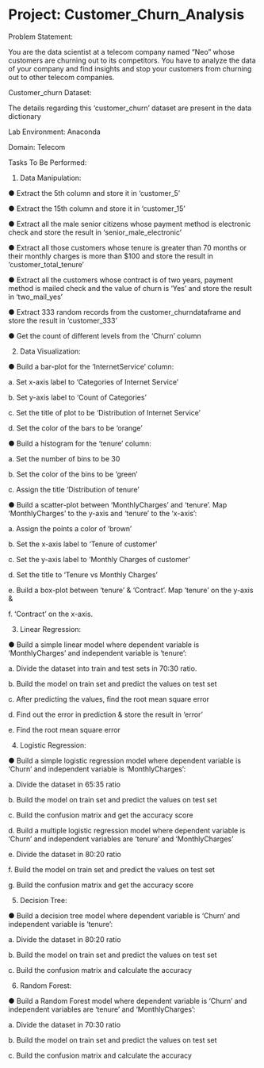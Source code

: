 # Project: Customer_Churn_Analysis



Problem Statement:

You are the data scientist at a telecom company named “Neo” whose customers are churning out to its competitors. You have to analyze the data of your company and find insights and stop your customers from churning out to other telecom companies.

Customer_churn Dataset:

The details regarding this ‘customer_churn’ dataset are present in the data dictionary




















Lab Environment: Anaconda


Domain: Telecom


Tasks To Be Performed:


1. Data Manipulation:

●	Extract the 5th column and store it in ‘customer_5’

●	Extract the 15th column and store it in ‘customer_15’

●	Extract all the male senior citizens whose payment method is electronic check and store the result in ‘senior_male_electronic’

●	Extract all those customers whose tenure is greater than 70 months or their monthly charges is more than $100 and store the result in ‘customer_total_tenure’





 





●	Extract all the customers whose contract is of two years, payment method is mailed check and the value of churn is ‘Yes’ and store the result in ‘two_mail_yes’

●	Extract 333 random records from the customer_churndataframe and store the result in ‘customer_333’

●	Get the count of different levels from the ‘Churn’ column

2. Data Visualization:

●	Build a bar-plot for the ’InternetService’ column:

a.	Set x-axis label to ‘Categories of Internet Service’

b.	Set y-axis label to ‘Count of Categories’

c.	Set the title of plot to be ‘Distribution of Internet Service’

d.	Set the color of the bars to be ‘orange’

●	Build a histogram for the ‘tenure’ column:

a.	Set the number of bins to be 30

b.	Set the color of the bins to be ‘green’

c.	Assign the title ‘Distribution of tenure’

●	Build a scatter-plot between ‘MonthlyCharges’ and ‘tenure’. Map ‘MonthlyCharges’ to the y-axis and ‘tenure’ to the ‘x-axis’:

a.	Assign the points a color of ‘brown’

b.	Set the x-axis label to ‘Tenure of customer’

c.	Set the y-axis label to ‘Monthly Charges of customer’

d.	Set the title to ‘Tenure vs Monthly Charges’

e.	Build a box-plot between ‘tenure’ & ‘Contract’. Map ‘tenure’ on the y-axis &

f.	‘Contract’ on the x-axis.

3. Linear Regression:

●	Build a simple linear model where dependent variable is ‘MonthlyCharges’ and independent variable is ‘tenure’:

a.	Divide the dataset into train and test sets in 70:30 ratio.

b.	Build the model on train set and predict the values on test set

c.	After predicting the values, find the root mean square error

d.	Find out the error in prediction & store the result in ‘error’

e.	Find the root mean square error




 

 






4. Logistic Regression:

●	Build a simple logistic regression model where dependent variable is ‘Churn’ and independent variable is ‘MonthlyCharges’:

a.	Divide the dataset in 65:35 ratio

b.	Build the model on train set and predict the values on test set

c.	Build the confusion matrix and get the accuracy score

d.	Build a multiple logistic regression model where dependent variable is ‘Churn’ and independent variables are ‘tenure’ and ‘MonthlyCharges’

e.	Divide the dataset in 80:20 ratio

f.	Build the model on train set and predict the values on test set

g.	Build the confusion matrix and get the accuracy score

5. Decision Tree:

●	Build a decision tree model where dependent variable is ‘Churn’ and independent variable is ‘tenure’:

a.	Divide the dataset in 80:20 ratio

b.	Build the model on train set and predict the values on test set

c.	Build the confusion matrix and calculate the accuracy

6. Random Forest:

●	Build a Random Forest model where dependent variable is ‘Churn’ and independent variables are ‘tenure’ and ‘MonthlyCharges’:

a.	Divide the dataset in 70:30 ratio

b.	Build the model on train set and predict the values on test set

c.	Build the confusion matrix and calculate the accuracy























